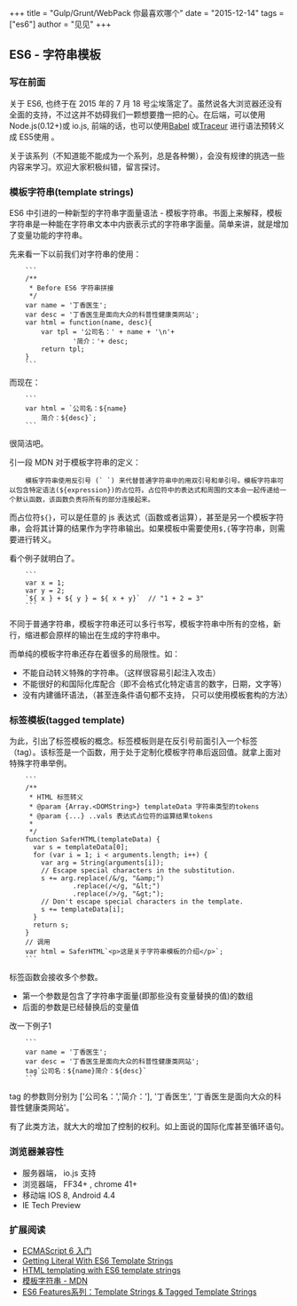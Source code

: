 +++
title = "Gulp/Grunt/WebPack 你最喜欢哪个"
date = "2015-12-14"
tags = ["es6"]
author = "见见"
+++

## ES6 - 字符串模板

### 写在前面
关于 ES6, 也终于在 2015 年的 7 月 18 号尘埃落定了。虽然说各大浏览器还没有全面的支持，不过这并不妨碍我们一颗想要撸一把的心。在后端，可以使用 Node.js(0.12+)或 io.js, 前端的话，也可以使用[Babel](http://babeljs.io/) 或[Traceur](https://github.com/google/traceur-compiler#what-is-traceur) 进行语法预转义成 ES5使用 。

关于该系列（不知道能不能成为一个系列，总是各种懒），会没有规律的挑选一些内容来学习。欢迎大家积极纠错，留言探讨。

### 模板字符串(template strings)
ES6 中引进的一种新型的字符串字面量语法 - 模板字符串。书面上来解释，模板字符串是一种能在字符串文本中内嵌表示式的字符串字面量。简单来讲，就是增加了变量功能的字符串。

先来看一下以前我们对字符串的使用：
<!--more-->
        ```
        /**
         * Before ES6 字符串拼接
         */
        var name = '丁香医生';
        var desc = '丁香医生是面向大众的科普性健康类网站';
        var html = function(name, desc){
            var tpl = '公司名：' + name + '\n'+
                    '简介：'+ desc;
            return tpl;
        }
        ```

而现在：

        ```
        var html = `公司名：${name}
            简介：${desc}`;
        ```

很简洁吧。

引一段 MDN 对于模板字符串的定义：

        模板字符串使用反引号 (` `) 来代替普通字符串中的用双引号和单引号。模板字符串可以包含特定语法(${expression})的占位符。占位符中的表达式和周围的文本会一起传递给一个默认函数，该函数负责将所有的部分连接起来。

而占位符`${}`，可以是任意的 js 表达式（函数或者运算），甚至是另一个模板字符串，会将其计算的结果作为字符串输出。如果模板中需要使用`$,{`等字符串，则需要进行转义。

看个例子就明白了。

        ```
        var x = 1;
        var y = 2;
        `${ x } + ${ y } = ${ x + y}`  // "1 + 2 = 3"
        ```

不同于普通字符串，模板字符串还可以多行书写，模板字符串中所有的空格，新行，缩进都会原样的输出在生成的字符串中。

而单纯的模板字符串还存在着很多的局限性。如：
* 不能自动转义特殊的字符串。（这样很容易引起注入攻击）
* 不能很好的和国际化库配合（即不会格式化特定语言的数字，日期，文字等）
* 没有内建循环语法，（甚至连条件语句都不支持， 只可以使用模板套构的方法）

### 标签模板(tagged template)
为此，引出了标签模板的概念。标签模板则是在反引号前面引入一个标签（tag）。该标签是一个函数，用于处于定制化模板字符串后返回值。就拿上面对特殊字符串举例。

        ```
        /**
         * HTML 标签转义
         * @param {Array.<DOMString>} templateData 字符串类型的tokens
         * @param {...} ..vals 表达式占位符的运算结果tokens
         *
         */
        function SaferHTML(templateData) {
          var s = templateData[0];
          for (var i = 1; i < arguments.length; i++) {
            var arg = String(arguments[i]);
            // Escape special characters in the substitution.
            s += arg.replace(/&/g, "&amp;")
                    .replace(/</g, "&lt;")
                    .replace(/>/g, "&gt;");
            // Don't escape special characters in the template.
            s += templateData[i];
          }
          return s;
        }
        // 调用
        var html = SaferHTML`<p>这是关于字符串模板的介绍</p>`;
        ```

标签函数会接收多个参数。
* 第一个参数是包含了字符串字面量(即那些没有变量替换的值)的数组
* 后面的参数是已经替换后的变量值

改一下例子1

        ```
        var name = '丁香医生';
        var desc = '丁香医生是面向大众的科普性健康类网站';
        tag`公司名：${name}简介：${desc}`
        ```

tag 的参数则分别为 ['公司名：','简介：'], '丁香医生', '丁香医生是面向大众的科普性健康类网站'。

有了此类方法，就大大的增加了控制的权利。如上面说的国际化库甚至循环语句。

### 浏览器兼容性
* 服务器端， io.js 支持
* 浏览器端， FF34+ , chrome 41+
* 移动端 IOS 8, Android 4.4
* IE Tech Preview

### 扩展阅读
* [ECMAScript 6 入门](http://es6.ruanyifeng.com/#docs/string)
* [Getting Literal With ES6 Template Strings](https://developers.google.com/web/updates/2015/01/ES6-Template-Strings)
* [HTML templating with ES6 template strings](http://www.2ality.com/2015/01/template-strings-html.html)
* [模板字符串 - MDN](https://developer.mozilla.org/zh-CN/docs/Web/JavaScript/Reference/template_strings)
* [ES6 Features系列：Template Strings & Tagged Template Strings](http://segmentfault.com/a/1190000002950341)


